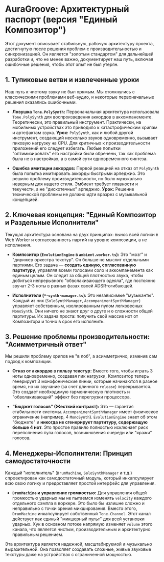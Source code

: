 # AuraGroove: Архитектурный паспорт (версия "Единый Композитор")

Этот документ описывает стабильную, рабочую архитектуру проекта, достигнутую после решения проблем с производительностью и синхронизацией. Он является "золотым стандартом" для дальнейшей разработки и, что не менее важно, документирует наш путь, включая ошибочные решения, чтобы этот опыт не был утерян.

## 1. Тупиковые ветви и извлеченные уроки

Наш путь к чистому звуку не был прямым. Мы столкнулись с классическими проблемами веб-аудио, и некоторые первоначальные решения оказались ошибочными.

*   **Ловушка `Tone.PolySynth`:** Первоначальная архитектура использовала `Tone.PolySynth` для воспроизведения аккордов в аккомпанементе. Теоретически, это правильный инструмент. Практически, на мобильных устройствах это приводило к катастрофическим хрипам и артефактам звука. **Урок:** `PolySynth`, как и любой другой инструмент, создающий несколько звуков одновременно, вызывает пиковую нагрузку на CPU. Для критичных к производительности приложений его следует избегать. Любые попытки "оптимизировать" его настройки были обречены, так как проблема была не в настройках, а в самой сути одновременного синтеза.

*   **Ошибка имитации аккордов:** Первой реакцией на отказ от `PolySynth` была попытка имитировать аккорды быстрыми арпеджио. Это решило проблему производительности, но было музыкально неверным для нашего стиля. Эмбиент требует плавности и текучести, а не "дискотечных" арпеджио. **Урок:** Решение технической проблемы не должно идти вразрез с музыкальной концепцией.

## 2. Ключевая концепция: "Единый Композитор и Раздельные Исполнители"

Текущая архитектура основана на двух принципах: вынос всей логики в Web Worker и согласованность партий на уровне композиции, а не исполнения.

*   **Композитор (`EvolutionEngine` в `ambient.worker.ts`):** Это "мозг" и "дирижер оркестра текстур". Он больше не мыслит отдельными партиями. Его задача — **создать единую, согласованную партитуру**, управляя всеми голосами соло и аккомпанемента как единым целым. Он следит за общей плотностью звука, чтобы добиться непрерывного "обволакивающего одеяла", где постоянно звучат 2-3 ноты в разных фазах своей ADSR-огибающей.

*   **Исполнители (`*-synth-manager.ts`):** Это независимые "музыканты". Каждый из них (`SoloSynthManager`, `AccompanimentSynthManager`) управляет собственным, изолированным пулом легковесных `MonoSynth`. Они ничего не знают друг о друге и о сложности общей партитуры. Их задача проста: получить свой массив нот от Композитора и точно в срок его исполнить.

## 3. Решение проблемы производительности: "Асимметричный ответ"

Мы решили проблему хрипов не "в лоб", а асимметрично, изменив сам подход к композиции.

*   **Отказ от аккордов в пользу текстур:** Вместо того, чтобы играть 3 ноты одновременно, создавая пик нагрузки, Композитор теперь генерирует 3 монофонические линии, которые начинаются в разное время, но их звучание (за счет длинного `release`) перекрывается. Это создает необходимую гармоническую плотность и "обволакивающий" эффект без перегрузки процессора.

*   **"Бюджет голосов" (Жесткий контракт):** Это — гарантия стабильности системы. `AccompanimentSynthManager` имеет физическое ограничение (например, 4 `MonoSynth`). `EvolutionEngine` знает об этом "бюджете" и **никогда не сгенерирует партитуру, содержащую больше 4 нот**. Это простое правило полностью исключает риск переполнения пула голосов, возникновения очереди или "кражи" голосов.

## 4. Менеджеры-Исполнители: Принцип самодостаточности

Каждый "исполнитель" (`DrumMachine`, `SoloSynthManager` и т.д.) спроектирован как самодостаточный модуль, который инкапсулирует всю свою логику и предоставляет простой интерфейс для управления.

*   **`DrumMachine` и управление громкостью:** Для управления общей громкостью ударных мы не пытаемся изменять `velocity` каждого отдельного сэмпла в воркере. Это было бы излишне сложно и неправильно с точки зрения микширования. Вместо этого, `DrumMachine` инкапсулирует собственный `Tone.Channel`. Этот канал действует как единый "микшерный пульт" для всей установки ударных. Хук в основном потоке напрямую изменяет `volume` этого канала, что является чистым, производительным и архитектурно правильным решением.

Эта архитектура является надежной, масштабируемой и музыкально выразительной. Она позволяет создавать сложные, живые звуковые текстуры даже на устройствах с ограниченной мощностью.